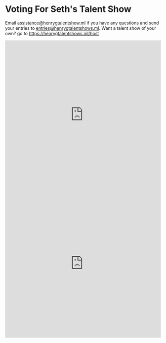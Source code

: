 # Voting For Seth's Talent Show
Email assistance@henrygtalentshow.ml if you have any questions and send your entries to entries@henrygtalentshows.ml. Want a talent show of your own? go to https://henrygtalentshows.ml/host
<iframe width="640px" height="480px" src="https://www.surveymonkey.co.uk/r/6F6GMWN" frameborder="0" marginwidth="0" marginheight="0" style="border: none; max-width:100%; max-heig<iframe width="640px" height="480px" src="https://streamable.com/wsnvw3" frameborder="0" marginwidth="0" marginheight="0" style="border: none; max-ht:100vh" allowfullscreen webkitallowfullscreen mozallowfullscreen msallowfullscreen> </iframe>
<iframe width="640px" height="480px" src="https://www.surveymonkey.co.uk/r/6F6GMWN" frameborder="0" marginwidth="0" marginheight="0" style="border: none; max-width:100%; max-heig<iframe width="640px" height="480px" src="https://www.surveymonkey.co.uk/r/6F6GMWN" frameborder="0" marginwidth="0" marginheight="0" style="border: none; max-ht:100vh" allowfullscreen webkitallowfullscreen mozallowfullscreen msallowfullscreen> </iframe>
